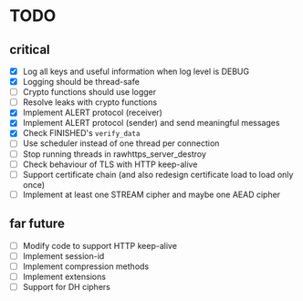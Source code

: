 # TODO

## critical
- [x] Log all keys and useful information when log level is DEBUG
- [x] Logging should be thread-safe
- [ ] Crypto functions should use logger
- [ ] Resolve leaks with crypto functions
- [x] Implement ALERT protocol (receiver)
- [x] Implement ALERT protocol (sender) and send meaningful messages
- [x] Check FINISHED's `verify_data`
- [ ] Use scheduler instead of one thread per connection
- [ ] Stop running threads in rawhttps_server_destroy
- [ ] Check behaviour of TLS with HTTP keep-alive
- [ ] Support certificate chain (and also redesign certificate load to load only once)
- [ ] Implement at least one STREAM cipher and maybe one AEAD cipher

## far future
- [ ] Modify code to support HTTP keep-alive
- [ ] Implement session-id
- [ ] Implement compression methods
- [ ] Implement extensions
- [ ] Support for DH ciphers

